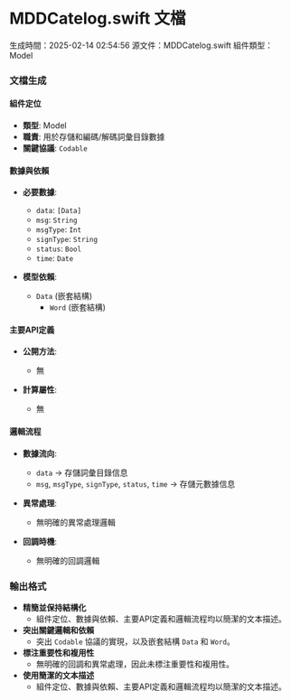 # MDDCatelog.swift 文檔
生成時間：2025-02-14 02:54:56
源文件：MDDCatelog.swift
組件類型：Model

### 文檔生成

#### 組件定位
- **類型**: Model
- **職責**: 用於存儲和編碼/解碼詞彙目錄數據
- **關鍵協議**: `Codable`

#### 數據與依賴
- **必要數據**:
  - `data`: `[Data]`
  - `msg`: `String`
  - `msgType`: `Int`
  - `signType`: `String`
  - `status`: `Bool`
  - `time`: `Date`

- **模型依賴**:
  - `Data` (嵌套結構)
    - `Word` (嵌套結構)

#### 主要API定義
- **公開方法**:
  - 無

- **計算屬性**:
  - 無

#### 邏輯流程
- **數據流向**:
  - `data` -> 存儲詞彙目錄信息
  - `msg`, `msgType`, `signType`, `status`, `time` -> 存儲元數據信息

- **異常處理**:
  - 無明確的異常處理邏輯

- **回調時機**:
  - 無明確的回調邏輯

### 輸出格式
- **精簡並保持結構化**
  - 組件定位、數據與依賴、主要API定義和邏輯流程均以簡潔的文本描述。
- **突出關鍵邏輯和依賴**
  - 突出 `Codable` 協議的實現，以及嵌套結構 `Data` 和 `Word`。
- **標注重要性和複用性**
  - 無明確的回調和異常處理，因此未標注重要性和複用性。
- **使用簡潔的文本描述**
  - 組件定位、數據與依賴、主要API定義和邏輯流程均以簡潔的文本描述。